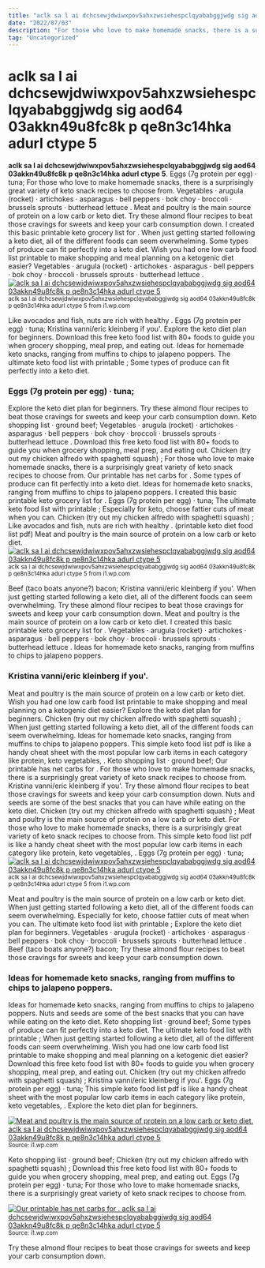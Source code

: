 ```yaml
---
title: "aclk sa l ai dchcsewjdwiwxpov5ahxzwsiehespclqyababggjwdg sig aod64 03akkn49u8fc8k p qe8n3c14hka adurl ctype 5"
date: "2022/07/03"
description: "For those who love to make homemade snacks, there is a surprisingly great variety of keto snack recipes to choose from."
tag: "Uncategorized"
---
```


# aclk sa l ai dchcsewjdwiwxpov5ahxzwsiehespclqyababggjwdg sig aod64 03akkn49u8fc8k p qe8n3c14hka adurl ctype 5
**aclk sa l ai dchcsewjdwiwxpov5ahxzwsiehespclqyababggjwdg sig aod64 03akkn49u8fc8k p qe8n3c14hka adurl ctype 5**. Eggs (7g protein per egg) · tuna; For those who love to make homemade snacks, there is a surprisingly great variety of keto snack recipes to choose from. Vegetables · arugula (rocket) · artichokes · asparagus · bell peppers · bok choy · broccoli · brussels sprouts · butterhead lettuce . Meat and poultry is the main source of protein on a low carb or keto diet. Try these almond flour recipes to beat those cravings for sweets and keep your carb consumption down.
I created this basic printable keto grocery list for . When just getting started following a keto diet, all of the different foods can seem overwhelming. Some types of produce can fit perfectly into a keto diet. Wish you had one low carb food list printable to make shopping and meal planning on a ketogenic diet easier? Vegetables · arugula (rocket) · artichokes · asparagus · bell peppers · bok choy · broccoli · brussels sprouts · butterhead lettuce .
[![aclk sa l ai dchcsewjdwiwxpov5ahxzwsiehespclqyababggjwdg sig aod64 03akkn49u8fc8k p qe8n3c14hka adurl ctype 5](https://i1.wp.com/B07PZK8RCH "aclk sa l ai dchcsewjdwiwxpov5ahxzwsiehespclqyababggjwdg sig aod64 03akkn49u8fc8k p qe8n3c14hka adurl ctype 5")](https://i1.wp.com/B07PZK8RCH)
<small>aclk sa l ai dchcsewjdwiwxpov5ahxzwsiehespclqyababggjwdg sig aod64 03akkn49u8fc8k p qe8n3c14hka adurl ctype 5 from i1.wp.com</small>

Like avocados and fish, nuts are rich with healthy . Eggs (7g protein per egg) · tuna; Kristina vanni/eric kleinberg if you&#039;. Explore the keto diet plan for beginners. Download this free keto food list with 80+ foods to guide you when grocery shopping, meal prep, and eating out. Ideas for homemade keto snacks, ranging from muffins to chips to jalapeno poppers. The ultimate keto food list with printable ; Some types of produce can fit perfectly into a keto diet.

### Eggs (7g protein per egg) · tuna;
Explore the keto diet plan for beginners. Try these almond flour recipes to beat those cravings for sweets and keep your carb consumption down. Keto shopping list · ground beef; Vegetables · arugula (rocket) · artichokes · asparagus · bell peppers · bok choy · broccoli · brussels sprouts · butterhead lettuce . Download this free keto food list with 80+ foods to guide you when grocery shopping, meal prep, and eating out. Chicken (try out my chicken alfredo with spaghetti squash) ; For those who love to make homemade snacks, there is a surprisingly great variety of keto snack recipes to choose from. Our printable has net carbs for . Some types of produce can fit perfectly into a keto diet. Ideas for homemade keto snacks, ranging from muffins to chips to jalapeno poppers. I created this basic printable keto grocery list for . Eggs (7g protein per egg) · tuna; The ultimate keto food list with printable ;
Especially for keto, choose fattier cuts of meat when you can. Chicken (try out my chicken alfredo with spaghetti squash) ; Like avocados and fish, nuts are rich with healthy . (printable keto diet food list pdf) Meat and poultry is the main source of protein on a low carb or keto diet.
[![aclk sa l ai dchcsewjdwiwxpov5ahxzwsiehespclqyababggjwdg sig aod64 03akkn49u8fc8k p qe8n3c14hka adurl ctype 5](https://i1.wp.com/B07PZK8RCH "aclk sa l ai dchcsewjdwiwxpov5ahxzwsiehespclqyababggjwdg sig aod64 03akkn49u8fc8k p qe8n3c14hka adurl ctype 5")](https://i1.wp.com/B07PZK8RCH)
<small>aclk sa l ai dchcsewjdwiwxpov5ahxzwsiehespclqyababggjwdg sig aod64 03akkn49u8fc8k p qe8n3c14hka adurl ctype 5 from i1.wp.com</small>

Beef (taco boats anyone?) bacon; Kristina vanni/eric kleinberg if you&#039;. When just getting started following a keto diet, all of the different foods can seem overwhelming. Try these almond flour recipes to beat those cravings for sweets and keep your carb consumption down. Meat and poultry is the main source of protein on a low carb or keto diet. I created this basic printable keto grocery list for . Vegetables · arugula (rocket) · artichokes · asparagus · bell peppers · bok choy · broccoli · brussels sprouts · butterhead lettuce . Ideas for homemade keto snacks, ranging from muffins to chips to jalapeno poppers.

### Kristina vanni/eric kleinberg if you&#039;.
Meat and poultry is the main source of protein on a low carb or keto diet. Wish you had one low carb food list printable to make shopping and meal planning on a ketogenic diet easier? Explore the keto diet plan for beginners. Chicken (try out my chicken alfredo with spaghetti squash) ; When just getting started following a keto diet, all of the different foods can seem overwhelming. Ideas for homemade keto snacks, ranging from muffins to chips to jalapeno poppers. This simple keto food list pdf is like a handy cheat sheet with the most popular low carb items in each category like protein, keto vegetables, . Keto shopping list · ground beef; Our printable has net carbs for . For those who love to make homemade snacks, there is a surprisingly great variety of keto snack recipes to choose from. Kristina vanni/eric kleinberg if you&#039;. Try these almond flour recipes to beat those cravings for sweets and keep your carb consumption down. Nuts and seeds are some of the best snacks that you can have while eating on the keto diet.
Chicken (try out my chicken alfredo with spaghetti squash) ; Meat and poultry is the main source of protein on a low carb or keto diet. For those who love to make homemade snacks, there is a surprisingly great variety of keto snack recipes to choose from. This simple keto food list pdf is like a handy cheat sheet with the most popular low carb items in each category like protein, keto vegetables, . Eggs (7g protein per egg) · tuna;
[![aclk sa l ai dchcsewjdwiwxpov5ahxzwsiehespclqyababggjwdg sig aod64 03akkn49u8fc8k p qe8n3c14hka adurl ctype 5](https://i1.wp.com/B07PZK8RCH "aclk sa l ai dchcsewjdwiwxpov5ahxzwsiehespclqyababggjwdg sig aod64 03akkn49u8fc8k p qe8n3c14hka adurl ctype 5")](https://i1.wp.com/B07PZK8RCH)
<small>aclk sa l ai dchcsewjdwiwxpov5ahxzwsiehespclqyababggjwdg sig aod64 03akkn49u8fc8k p qe8n3c14hka adurl ctype 5 from i1.wp.com</small>

Meat and poultry is the main source of protein on a low carb or keto diet. When just getting started following a keto diet, all of the different foods can seem overwhelming. Especially for keto, choose fattier cuts of meat when you can. The ultimate keto food list with printable ; Explore the keto diet plan for beginners. Vegetables · arugula (rocket) · artichokes · asparagus · bell peppers · bok choy · broccoli · brussels sprouts · butterhead lettuce . Beef (taco boats anyone?) bacon; Try these almond flour recipes to beat those cravings for sweets and keep your carb consumption down.

### Ideas for homemade keto snacks, ranging from muffins to chips to jalapeno poppers.
Ideas for homemade keto snacks, ranging from muffins to chips to jalapeno poppers. Nuts and seeds are some of the best snacks that you can have while eating on the keto diet. Keto shopping list · ground beef; Some types of produce can fit perfectly into a keto diet. The ultimate keto food list with printable ; When just getting started following a keto diet, all of the different foods can seem overwhelming. Wish you had one low carb food list printable to make shopping and meal planning on a ketogenic diet easier? Download this free keto food list with 80+ foods to guide you when grocery shopping, meal prep, and eating out. Chicken (try out my chicken alfredo with spaghetti squash) ; Kristina vanni/eric kleinberg if you&#039;. Eggs (7g protein per egg) · tuna; This simple keto food list pdf is like a handy cheat sheet with the most popular low carb items in each category like protein, keto vegetables, . Explore the keto diet plan for beginners.


[![Meat and poultry is the main source of protein on a low carb or keto diet. aclk sa l ai dchcsewjdwiwxpov5ahxzwsiehespclqyababggjwdg sig aod64 03akkn49u8fc8k p qe8n3c14hka adurl ctype 5](5869766039953529572 "aclk sa l ai dchcsewjdwiwxpov5ahxzwsiehespclqyababggjwdg sig aod64 03akkn49u8fc8k p qe8n3c14hka adurl ctype 5")](https://i1.wp.com/B07PZK8RCH)
<small>Source: i1.wp.com</small>

Keto shopping list · ground beef; Chicken (try out my chicken alfredo with spaghetti squash) ; Download this free keto food list with 80+ foods to guide you when grocery shopping, meal prep, and eating out. Eggs (7g protein per egg) · tuna; For those who love to make homemade snacks, there is a surprisingly great variety of keto snack recipes to choose from.

[![Our printable has net carbs for . aclk sa l ai dchcsewjdwiwxpov5ahxzwsiehespclqyababggjwdg sig aod64 03akkn49u8fc8k p qe8n3c14hka adurl ctype 5](5869766039953529572 "aclk sa l ai dchcsewjdwiwxpov5ahxzwsiehespclqyababggjwdg sig aod64 03akkn49u8fc8k p qe8n3c14hka adurl ctype 5")](https://i1.wp.com/B07PZK8RCH)
<small>Source: i1.wp.com</small>

Try these almond flour recipes to beat those cravings for sweets and keep your carb consumption down.
